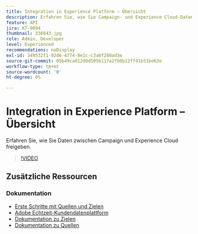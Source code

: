 ```yaml
---
title: Integration in Experience Platform – Übersicht
description: Erfahren Sie, wie Sie Campaign- und Experience Cloud-Daten importieren und exportieren und so die Kommunikation zwischen den beiden Lösungen ermöglichen.
feature: API
jira: KT-9094
thumbnail: 336643.jpg
role: Admin, Developer
level: Experienced
recommendations: noDisplay
exl-id: 349532f1-92d6-4774-8e1c-c3a0f280ad3e
source-git-commit: 05b49ca012d0d505b117a2fb6b12ff41b51be63e
workflow-type: tm+mt
source-wordcount: '0'
ht-degree: 0%

---
```


# Integration in Experience Platform – Übersicht

Erfahren Sie, wie Sie Daten zwischen Campaign und Experience Cloud freigeben.

>[!VIDEO](https://video.tv.adobe.com/v/336643?quality=12&learn=on)

## Zusätzliche Ressourcen

### Dokumentation

* [Erste Schritte mit Quellen und Zielen](https://experienceleague.adobe.com/docs/campaign-classic/using/integrating-with-adobe-experience-cloud/aep-sources-destinations/get-started-sources-destinations.html?lang=de#)
* [Adobe Echtzeit-Kundendatenplattform](https://experienceleague.adobe.com/docs/experience-platform/rtcdp/overview.html?lang=de)
* [Dokumentation zu Zielen](https://experienceleague.adobe.com/docs/experience-platform/destinations/home.html?lang=de)
* [Dokumentation zu Quellen](https://experienceleague.adobe.com/docs/experience-platform/sources/home.html?lang=de)

